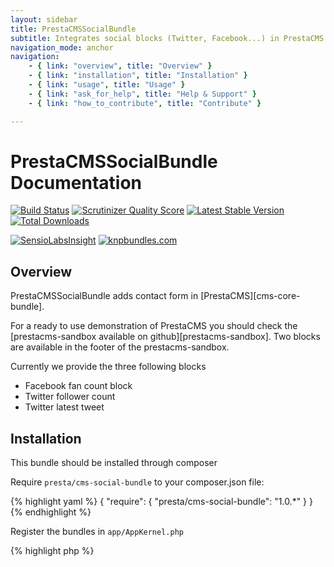 ```yaml
---
layout: sidebar
title: PrestaCMSSocialBundle
subtitle: Integrates social blocks (Twitter, Facebook...) in PrestaCMS
navigation_mode: anchor
navigation:
    - { link: "overview", title: "Overview" }
    - { link: "installation", title: "Installation" }
    - { link: "usage", title: "Usage" }
    - { link: "ask_for_help", title: "Help & Support" }
    - { link: "how_to_contribute", title: "Contribute" }

---
```


# PrestaCMSSocialBundle Documentation
[![Build Status](https://secure.travis-ci.org/prestaconcept/PrestaCMSSocialBundle.png?branch=master)](http://travis-ci.org/prestaconcept/PrestaCMSSocialBundle)
[![Scrutinizer Quality Score](https://scrutinizer-ci.com/g/prestaconcept/PrestaCMSSocialBundle/badges/quality-score.png?s=a5721c174fead4cb642be18f44965d15d024333c)](https://scrutinizer-ci.com/g/prestaconcept/PrestaCMSSocialBundle/)
[![Latest Stable Version](https://poser.pugx.org/presta/cms-social-bundle/v/stable.png)](https://packagist.org/packages/presta/cms-social-bundle)
[![Total Downloads](https://poser.pugx.org/presta/cms-social-bundle/downloads.png)](https://packagist.org/packages/presta/cms-social-bundle)

[![SensioLabsInsight](https://insight.sensiolabs.com/projects/c6c99c8b-0706-4b09-a7c4-f21d165cb7c3/big.png)](https://insight.sensiolabs.com/projects/c6c99c8b-0706-4b09-a7c4-f21d165cb7c3)
[![knpbundles.com](http://knpbundles.com/prestaconcept/PrestaCMSSocialBundle/badge)](http://knpbundles.com/prestaconcept/PrestaCMSSocialBundle)

## Overview

PrestaCMSSocialBundle adds contact form in [PrestaCMS][cms-core-bundle].

For a ready to use demonstration of PrestaCMS you should check the [prestacms-sandbox available on github][prestacms-sandbox].
Two blocks are available in the footer of the prestacms-sandbox.

Currently we provide the three following blocks

+ Facebook fan count block
+ Twitter follower count
+ Twitter latest tweet

## Installation

This bundle should be installed through composer

Require ``presta/cms-social-bundle`` to your composer.json file:

{% highlight yaml %}
{
    "require": {
        "presta/cms-social-bundle": "1.0.*"
    }
}
{% endhighlight %}

Register the bundles in ``app/AppKernel.php``

{% highlight php %}
<?php
// app/AppKernel.php
public function registerBundles()
{
    return array(
        // ...
        new \new Sonata\IntlBundle\SonataIntlBundle(),
        new \new Presta\CMSSocialBundle\PrestaCMSSocialBundle(),
    );
}
{% endhighlight %}

## Usage

By default none of the three blocks are available, you have to add some configurations in your config.yml file

To enable the twitter relative block, you have to put the config below in your config.yml file. Takes care of replacing the parameters with your own parameters, the parameters can be found in your twitter developer account.

{% highlight yaml %}
# app/config/config.yml
presta_cms_social:
    twitter:
        url: %twitter.api_url%
        consumer_key: %twitter.consumer_key%
        consumer_secret: %twitter.consumer_secret%
        token: %twitter.access_token%
        token_secret: %twitter.access_token_secret%
{% endhighlight %}

By adding the configuration above, you now have access to the two twitter blocks which displays your latest tweet, and your current follower count.


To enable the facebook relative block, you have to add in your config.yml, the configuration below, here you also have to replace the parameters with your own parameters, the parameters can be found in your facebook developer account.

{% highlight yaml %}
# app/config/config.yml
presta_cms_social:
    facebook:
        application_id: %facebook.application_id%
        application_secret: %facebook.application_secret%
{% endhighlight %}

With this config, you can now add the facebook fan count block into your pages

## Ask for help ##

If you need help about this project you can [post a message on our google group][google-groups]

## How to contribute ##

The best way to contribute is to use Github Pull Request system. Any contributions like translation, documentation, bug reporting or even new block...

[cms-core-bundle]: https://github.com/prestaconcept/PrestaCMSCoreBundle
[prestacms-sandbox]: https://github.com/prestaconcept/prestacms-sandbox
[google-groups]: https://groups.google.com/forum/?hl=fr&fromgroups#!forum/prestacms-devs